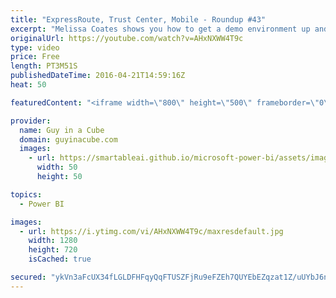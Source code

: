 ```yaml
---
title: "ExpressRoute, Trust Center, Mobile - Roundup #43"
excerpt: "Melissa Coates shows you how to get a demo environment up and running with Azure Data Catalog. Sam Lester shows how you what Reporting Services 2016 can do with Power BI Desktop files. Power BI has been added to the Microsoft Trust Center. And a recap of the updates for the Power BI Service and the Mobile"
originalUrl: https://youtube.com/watch?v=AHxNXWW4T9c
type: video
price: Free
length: PT3M51S
publishedDateTime: 2016-04-21T14:59:16Z
heat: 50

featuredContent: "<iframe width=\"800\" height=\"500\" frameborder=\"0\" src=\"https://www.youtube.com/embed/AHxNXWW4T9c\" allow=\"accelerometer; autoplay; encrypted-media; gyroscope; picture-in-picture\" allowfullscreen></iframe>"

provider:
  name: Guy in a Cube
  domain: guyinacube.com
  images:
    - url: https://smartableai.github.io/microsoft-power-bi/assets/images/organizations/guyinacube.com-50x50.jpg
      width: 50
      height: 50

topics:
  - Power BI

images:
  - url: https://i.ytimg.com/vi/AHxNXWW4T9c/maxresdefault.jpg
    width: 1280
    height: 720
    isCached: true

secured: "ykVn3aFcUX34fLGLDFHFqyQqFTUSZFjRu9eFZEh7QUYEbEZqzat1Z/uUYbJ6nnmhkoud4Tk0gn6ycDJaSfn9HUr7A7YEYtPgQhLn1a1f2IrZ8eX8LYEuB14nnAo4iFpSkzCmXTDHpyz026GPZODFg1sunP/eAetcaap1zooGEVmzcrmPhkeSQfc/tNmVODfNOBB7OKCa8SSPU2n68xQMVip90AI0ay6Zjy3baHj1CALpqhZZLdtLCrvjYZg+QtFXnoSobIyJvSOLl8UeVZOPXszvirxS4OxMScfojiBMth1VF4LQVnjRWwpp6lrVUzRvJ+bGLqyfLBUWLHtd9LpQnChDBelQLzJKfIHW5L/t6+vvOudeT8z0Nf1w4tVJBwBv6YFheeKx+uPSQG6UTMBZbzC1YdeIPXBi6VoOl0aStuA=;nw5lG8PIs8fpWa5xrJ2gfQ=="
---
```


